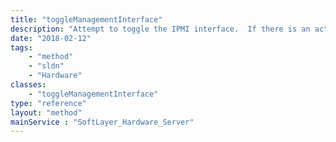 ```yaml
---
title: "toggleManagementInterface"
description: "Attempt to toggle the IPMI interface.  If there is an active transaction on the server, it will throw an exception. This method creates a transaction to toggle the interface.  It is not instant. "
date: "2018-02-12"
tags:
    - "method"
    - "sldn"
    - "Hardware"
classes:
    - "toggleManagementInterface"
type: "reference"
layout: "method"
mainService : "SoftLayer_Hardware_Server"
---
```

